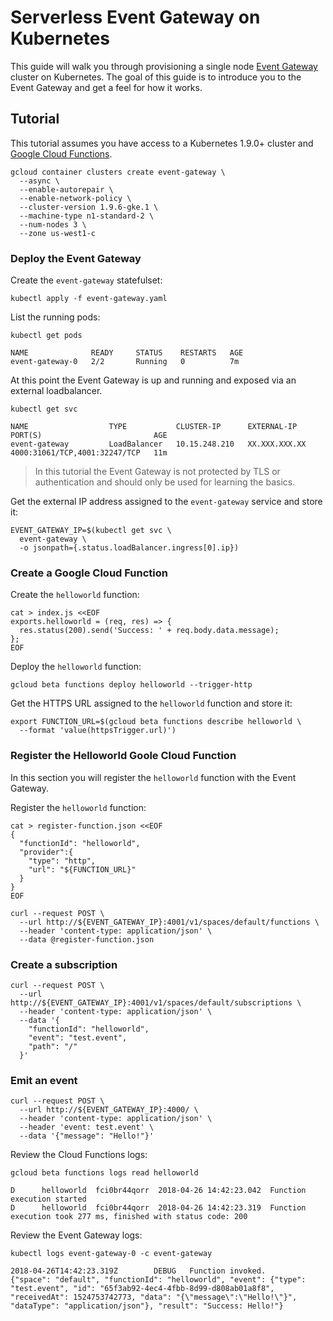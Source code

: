 # Serverless Event Gateway on Kubernetes

This guide will walk you through provisioning a single node [Event Gateway](https://github.com/serverless/event-gateway) cluster on Kubernetes. The goal of this guide is to introduce you to the Event Gateway and get a feel for how it works. 

## Tutorial

This tutorial assumes you have access to a Kubernetes 1.9.0+ cluster and [Google Cloud Functions](https://cloud.google.com/functions).

```
gcloud container clusters create event-gateway \
  --async \
  --enable-autorepair \
  --enable-network-policy \
  --cluster-version 1.9.6-gke.1 \
  --machine-type n1-standard-2 \
  --num-nodes 3 \
  --zone us-west1-c
```

### Deploy the Event Gateway

Create the `event-gateway` statefulset:

```
kubectl apply -f event-gateway.yaml
```

List the running pods:

```
kubectl get pods
```
```
NAME              READY     STATUS    RESTARTS   AGE
event-gateway-0   2/2       Running   0          7m
```

At this point the Event Gateway is up and running and exposed via an external loadbalancer.

```
kubectl get svc
```
```
NAME                  TYPE           CLUSTER-IP      EXTERNAL-IP     PORT(S)                         AGE
event-gateway         LoadBalancer   10.15.248.210   XX.XXX.XXX.XX   4000:31061/TCP,4001:32247/TCP   11m
```

> In this tutorial the Event Gateway is not protected by TLS or authentication and should only be used for learning the basics.

Get the external IP address assigned to the `event-gateway` service and store it:

```
EVENT_GATEWAY_IP=$(kubectl get svc \
  event-gateway \
  -o jsonpath={.status.loadBalancer.ingress[0].ip})
```

### Create a Google Cloud Function

Create the `helloworld` function:

```
cat > index.js <<EOF
exports.helloworld = (req, res) => {
  res.status(200).send('Success: ' + req.body.data.message);
};
EOF
```

Deploy the `helloworld` function:

```
gcloud beta functions deploy helloworld --trigger-http
```

Get the HTTPS URL assigned to the `helloworld` function and store it:

```
export FUNCTION_URL=$(gcloud beta functions describe helloworld \
  --format 'value(httpsTrigger.url)')
```

### Register the Helloworld Goole Cloud Function

In this section you will register the `helloworld` function with the Event Gateway.

Register the `helloworld` function:

```
cat > register-function.json <<EOF
{
  "functionId": "helloworld",
  "provider":{
    "type": "http",
    "url": "${FUNCTION_URL}"
  }
}
EOF
```

```
curl --request POST \
  --url http://${EVENT_GATEWAY_IP}:4001/v1/spaces/default/functions \
  --header 'content-type: application/json' \
  --data @register-function.json
```

### Create a subscription

```
curl --request POST \
  --url http://${EVENT_GATEWAY_IP}:4001/v1/spaces/default/subscriptions \
  --header 'content-type: application/json' \
  --data '{
    "functionId": "helloworld",
    "event": "test.event",
    "path": "/"
  }'
```

### Emit an event

```
curl --request POST \
  --url http://${EVENT_GATEWAY_IP}:4000/ \
  --header 'content-type: application/json' \
  --header 'event: test.event' \
  --data '{"message": "Hello!"}'
```

Review the Cloud Functions logs:

```
gcloud beta functions logs read helloworld
```

```
D      helloworld  fci0br44qorr  2018-04-26 14:42:23.042  Function execution started
D      helloworld  fci0br44qorr  2018-04-26 14:42:23.319  Function execution took 277 ms, finished with status code: 200
```

Review the Event Gateway logs:

```
kubectl logs event-gateway-0 -c event-gateway
```
```
2018-04-26T14:42:23.319Z        DEBUG   Function invoked.       {"space": "default", "functionId": "helloworld", "event": {"type": "test.event", "id": "65f3ab92-4ec4-4fbb-8d99-d808ab01a8f8", "receivedAt": 1524753742773, "data": "{\"message\":\"Hello!\"}", "dataType": "application/json"}, "result": "Success: Hello!"}
```

